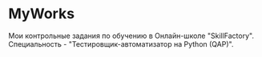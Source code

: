 # MyWorks

Мои контрольные задания по обучению в Онлайн-школе "SkillFactory".
Специальность - "Тестировщик-автоматизатор на Python (QAP)".


